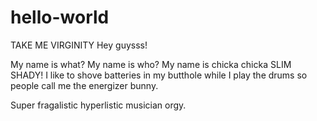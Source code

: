 # hello-world
TAKE ME VIRGINITY
Hey guysss!

My name is what? My name is who? My name is chicka chicka SLIM SHADY! 
I like to shove batteries in my butthole while I play the drums so people call me the energizer bunny.


Super fragalistic hyperlistic musician orgy.
